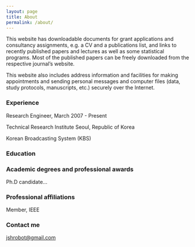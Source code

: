 ```yaml
---
layout: page
title: About
permalink: /about/
---
```


This website has downloadable documents for grant applications and consultancy assignments, e.g. a CV and a publications list, and links to recently published papers and lectures as well as some statistical programs. Most of the published papers can be freely downloaded from the respective journal’s website.

This website also includes address information and facilities for making appointments and sending personal messages and computer files (data, study protocols, manuscripts, etc.) securely over the Internet.


### Experience

Research Engineer, March 2007 - Present

Technical Research Institute    Seoul, Republic of Korea

Korean Broadcasting System (KBS)

### Education


### Academic degrees and professional awards

Ph.D candidate...

### Professional affiliations

Member, IEEE

### Contact me

[jshrobot@gmail.com](mailto:jshrobot@gmail.com)
